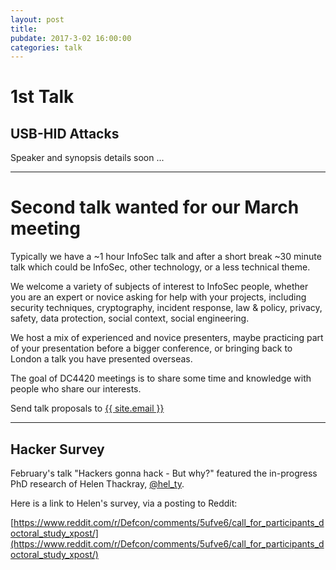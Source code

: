 ```yaml
---
layout: post
title: 
pubdate: 2017-3-02 16:00:00
categories: talk
---
```


# 1st Talk

##  USB-HID Attacks

Speaker and synopsis details soon ...

<hr>

# Second talk wanted for our March meeting

Typically we have a ~1 hour InfoSec talk and after a short break ~30 minute talk which could be InfoSec, other technology, or a less technical theme.

We welcome a variety of subjects of interest to InfoSec people, whether you are an expert or novice asking for help with your projects, including security techniques, cryptography, incident response, law & policy, privacy, safety, data protection, social context, social engineering.

We host a mix of experienced and novice presenters, maybe practicing part of your presentation before a bigger conference, or bringing back to London a talk you have presented overseas.

The goal of DC4420 meetings is to share some time and knowledge with people who share our interests.

Send talk proposals to <a href="mailto:{{ site.email }}">{{ site.email }}</a>

<hr>

## Hacker Survey 

February's talk "Hackers gonna hack - But why?" featured the in-progress PhD research of Helen Thackray, [@hel_ty](https://twitter.com/hel_ty).

Here is a link to Helen's survey, via a posting to Reddit:

[https://www.reddit.com/r/Defcon/comments/5ufve6/call_for_participants_doctoral_study_xpost/](https://www.reddit.com/r/Defcon/comments/5ufve6/call_for_participants_doctoral_study_xpost/)



